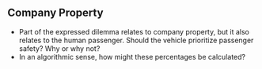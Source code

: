 ## Company Property
* Part of the expressed dilemma relates to company property, but it also
  relates to the human passenger. Should the vehicle prioritize passenger
  safety? Why or why not?
* In an algorithmic sense, how might these percentages be calculated?